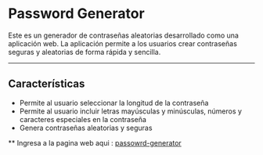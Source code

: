 # Password Generator 

Este es un generador de contraseñas aleatorias desarrollado como una aplicación web. La aplicación permite a los usuarios crear contraseñas seguras y aleatorias de forma rápida y sencilla.

---

## Características
- Permite al usuario seleccionar la longitud de la contraseña
- Permite al usuario incluir letras mayúsculas y minúsculas, números y caracteres especiales en la contraseña
- Genera contraseñas aleatorias y seguras

** Ingresa a la pagina web aqui : [passowrd-generator](https://passoword-generator.surge.sh/)